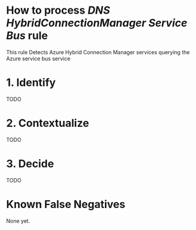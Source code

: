 # How to process *DNS HybridConnectionManager Service Bus* rule
This rule Detects Azure Hybrid Connection Manager services querying the Azure service bus service

# 1. Identify
TODO

# 2. Contextualize
TODO

# 3. Decide
TODO

# Known False Negatives
None yet.
